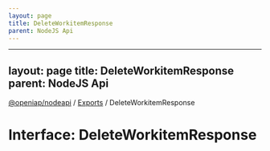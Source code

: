 ```yaml
---
layout: page
title: DeleteWorkitemResponse
parent: NodeJS Api
---
```

---
layout: page
title: DeleteWorkitemResponse
parent: NodeJS Api
---
[@openiap/nodeapi](../README.md) / [Exports](../modules.md) / DeleteWorkitemResponse

# Interface: DeleteWorkitemResponse
